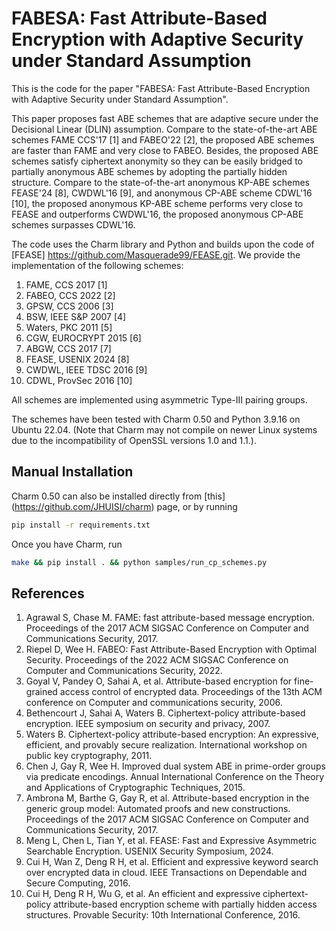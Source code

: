 # FABESA: Fast Attribute-Based Encryption with Adaptive Security under Standard Assumption

This is the code for the paper "FABESA: Fast Attribute-Based Encryption with Adaptive Security under Standard Assumption".

This paper proposes fast ABE schemes that are adaptive secure under the Decisional Linear (DLIN) assumption. Compare to the state-of-the-art ABE schemes FAME CCS'17 [1] and FABEO'22 [2], the proposed ABE schemes are faster than FAME and very close to FABEO. Besides, the proposed ABE schemes satisfy ciphertext anonymity so they can be easily bridged to partially anonymous ABE schemes by adopting the partially hidden structure. Compare to the state-of-the-art anonymous KP-ABE schemes FEASE'24 [8], CWDWL'16 [9], and anonymous CP-ABE scheme CDWL'16 [10], the proposed anonymous KP-ABE scheme performs very close to FEASE and outperforms CWDWL'16, the proposed anonymous CP-ABE schemes surpasses CDWL'16. 

The code uses the Charm library and Python and builds upon the code of [FEASE] https://github.com/Masquerade99/FEASE.git. We provide the implementation of the following schemes:

1. FAME, CCS 2017 [1]
2. FABEO, CCS 2022 [2]
3. GPSW, CCS 2006 [3]
4. BSW, IEEE S&P 2007 [4]
5. Waters, PKC 2011 [5]
6. CGW, EUROCRYPT 2015 [6]
7. ABGW, CCS 2017 [7]
8. FEASE, USENIX 2024 [8]
9. CWDWL, IEEE TDSC 2016 [9]
10. CDWL, ProvSec 2016 [10]

All schemes are implemented using asymmetric Type-III pairing groups.

The schemes have been tested with Charm 0.50 and Python 3.9.16 on Ubuntu 22.04. (Note that Charm may not compile on newer Linux systems due to the incompatibility of OpenSSL versions 1.0 and 1.1.).


## Manual Installation

Charm 0.50 can also be installed directly from [this] (https://github.com/JHUISI/charm) page, or by running

```sh
pip install -r requirements.txt
```
Once you have Charm, run
```sh
make && pip install . && python samples/run_cp_schemes.py
```

## References

1. Agrawal S, Chase M. FAME: fast attribute-based message encryption. Proceedings of the 2017 ACM SIGSAC Conference on Computer and Communications Security, 2017. 
2. Riepel D, Wee H. FABEO: Fast Attribute-Based Encryption with Optimal Security. Proceedings of the 2022 ACM SIGSAC Conference on Computer and Communications Security, 2022.
3. Goyal V, Pandey O, Sahai A, et al. Attribute-based encryption for fine-grained access control of encrypted data. Proceedings of the 13th ACM conference on Computer and communications security, 2006.
4. Bethencourt J, Sahai A, Waters B. Ciphertext-policy attribute-based encryption. IEEE symposium on security and privacy, 2007.
5. Waters B. Ciphertext-policy attribute-based encryption: An expressive, efficient, and provably secure realization. International workshop on public key cryptography, 2011.
6. Chen J, Gay R, Wee H. Improved dual system ABE in prime-order groups via predicate encodings. Annual International Conference on the Theory and Applications of Cryptographic Techniques, 2015.
7. Ambrona M, Barthe G, Gay R, et al. Attribute-based encryption in the generic group model: Automated proofs and new constructions. Proceedings of the 2017 ACM SIGSAC Conference on Computer and Communications Security, 2017.
8. Meng L, Chen L, Tian Y, et al. FEASE: Fast and Expressive Asymmetric Searchable Encryption. USENIX Security Symposium, 2024.
9. Cui H, Wan Z, Deng R H, et al. Efficient and expressive keyword search over encrypted data in cloud. IEEE Transactions on Dependable and Secure Computing, 2016.
10. Cui H, Deng R H, Wu G, et al. An efficient and expressive ciphertext-policy attribute-based encryption scheme with partially hidden access structures. Provable Security: 10th International Conference, 2016.
   

